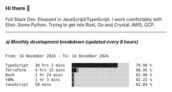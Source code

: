 ### Hi there 👋

Full Stack Dev. Eloquent in JavaScript/TypeScript. I work comfortably with Elixir. Some Python. Trying to get into Rust, Go and Crystal. AWS, GCP.

***

##### 📊 Monthly development breakdown (updated every 8 hours)

<!--START_SECTION:waka-->

```txt
From: 14 November 2024 - To: 14 December 2024

TypeScript   38 hrs 2 mins   ████████████████████░░░░░   79.98 %
Terraform    4 hrs 15 mins   ██▒░░░░░░░░░░░░░░░░░░░░░░   08.95 %
Bash         1 hr 24 mins    ▓░░░░░░░░░░░░░░░░░░░░░░░░   02.96 %
YAML         1 hr 3 mins     ▓░░░░░░░░░░░░░░░░░░░░░░░░   02.22 %
JavaScript   58 mins         ▓░░░░░░░░░░░░░░░░░░░░░░░░   02.04 %
```

<!--END_SECTION:waka-->
